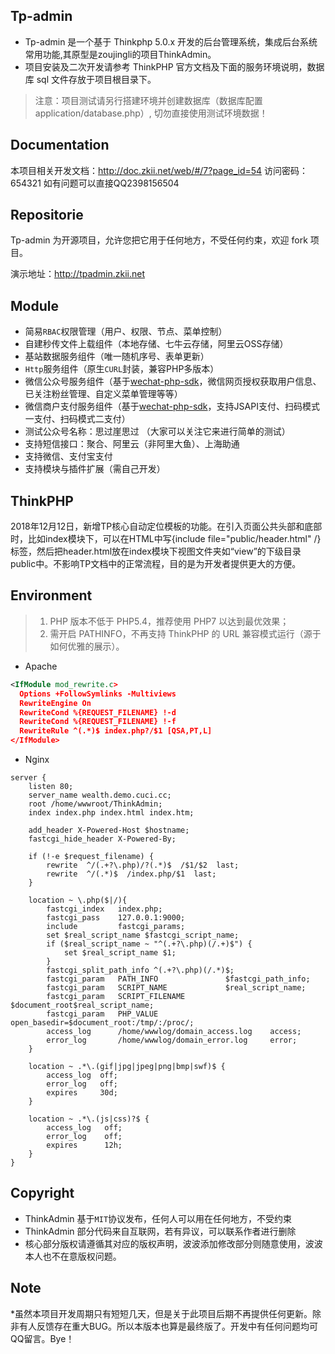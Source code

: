 Tp-admin
--
* Tp-admin 是一个基于 Thinkphp 5.0.x 开发的后台管理系统，集成后台系统常用功能,其原型是zoujingli的项目ThinkAdmin。
* 项目安装及二次开发请参考 ThinkPHP 官方文档及下面的服务环境说明，数据库 sql 文件存放于项目根目录下。
> 注意：项目测试请另行搭建环境并创建数据库（数据库配置 application/database.php）, 切勿直接使用测试环境数据！


Documentation
--
本项目相关开发文档：http://doc.zkii.net/web/#/7?page_id=54  访问密码：654321
如有问题可以直接QQ2398156504


Repositorie
--
 Tp-admin 为开源项目，允许您把它用于任何地方，不受任何约束，欢迎 fork 项目。

 演示地址：http://tpadmin.zkii.net

Module
--
* 简易`RBAC`权限管理（用户、权限、节点、菜单控制）
* 自建秒传文件上载组件（本地存储、七牛云存储，阿里云OSS存储）
* 基站数据服务组件（唯一随机序号、表单更新）
* `Http`服务组件（原生`CURL`封装，兼容PHP多版本）
* 微信公众号服务组件（基于[wechat-php-sdk](https://github.com/zoujingli/wechat-php-sdk)，微信网页授权获取用户信息、已关注粉丝管理、自定义菜单管理等等）
* 微信商户支付服务组件（基于[wechat-php-sdk](https://github.com/zoujingli/wechat-php-sdk)，支持JSAPI支付、扫码模式一支付、扫码模式二支付）
* 测试公众号名称：思过崖思过 （大家可以关注它来进行简单的测试）
* 支持短信接口：聚合、阿里云（非阿里大鱼）、上海助通
* 支持微信、支付宝支付
* 支持模块与插件扩展（需自己开发）

ThinkPHP
--
2018年12月12日，新增TP核心自动定位模板的功能。在引入页面公共头部和底部时，比如index模块下，可以在HTML中写{include file="public/header.html" /}标签，然后把header.html放在index模块下视图文件夹如“view”的下级目录public中。不影响TP文档中的正常流程，目的是为开发者提供更大的方便。

Environment
---
>1. PHP 版本不低于 PHP5.4，推荐使用 PHP7 以达到最优效果；
>2. 需开启 PATHINFO，不再支持 ThinkPHP 的 URL 兼容模式运行（源于如何优雅的展示）。

* Apache

```xml
<IfModule mod_rewrite.c>
  Options +FollowSymlinks -Multiviews
  RewriteEngine On
  RewriteCond %{REQUEST_FILENAME} !-d
  RewriteCond %{REQUEST_FILENAME} !-f
  RewriteRule ^(.*)$ index.php?/$1 [QSA,PT,L]
</IfModule>
```

* Nginx

```
server {
	listen 80;
	server_name wealth.demo.cuci.cc;
	root /home/wwwroot/ThinkAdmin;
	index index.php index.html index.htm;
	
	add_header X-Powered-Host $hostname;
	fastcgi_hide_header X-Powered-By;
	
	if (!-e $request_filename) {
		rewrite  ^/(.+?\.php)/?(.*)$  /$1/$2  last;
		rewrite  ^/(.*)$  /index.php/$1  last;
	}
	
	location ~ \.php($|/){
		fastcgi_index   index.php;
		fastcgi_pass    127.0.0.1:9000;
		include         fastcgi_params;
		set $real_script_name $fastcgi_script_name;
		if ($real_script_name ~ "^(.+?\.php)(/.+)$") {
			set $real_script_name $1;
		}
		fastcgi_split_path_info ^(.+?\.php)(/.*)$;
		fastcgi_param   PATH_INFO               $fastcgi_path_info;
		fastcgi_param   SCRIPT_NAME             $real_script_name;
		fastcgi_param   SCRIPT_FILENAME         $document_root$real_script_name;
		fastcgi_param   PHP_VALUE               open_basedir=$document_root:/tmp/:/proc/;
		access_log      /home/wwwlog/domain_access.log    access;
		error_log       /home/wwwlog/domain_error.log     error;
	}
	
	location ~ .*\.(gif|jpg|jpeg|png|bmp|swf)$ {
		access_log  off;
		error_log   off;
		expires     30d;
	}
	
	location ~ .*\.(js|css)?$ {
		access_log   off;
		error_log    off;
		expires      12h;
	}
}
```

Copyright
--
* ThinkAdmin 基于`MIT`协议发布，任何人可以用在任何地方，不受约束
* ThinkAdmin 部分代码来自互联网，若有异议，可以联系作者进行删除
* 核心部分版权请遵循其对应的版权声明，波波添加修改部分则随意使用，波波本人也不在意版权问题。


Note
--
*虽然本项目开发周期只有短短几天，但是关于此项目后期不再提供任何更新。除非有人反馈存在重大BUG。所以本版本也算是最终版了。开发中有任何问题均可QQ留言。Bye！